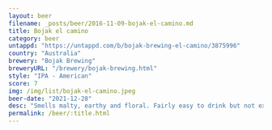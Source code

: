 ```yaml
---
layout: beer
filename: _posts/beer/2016-11-09-bojak-el-camino.md
title: Bojak el camino
category: beer
untappd: "https://untappd.com/b/bojak-brewing-el-camino/3875996"
country: "Australia"
brewery: "Bojak Brewing"
breweryURL: "/brewery/bojak-brewing.html"
style: "IPA - American"
score: 7
img: /img/list/bojak-el-camino.jpeg
beer-date: "2021-12-28"
desc: "Smells malty, earthy and floral. Fairly easy to drink but not exciting"
permalink: /beer/:title.html
---
```

